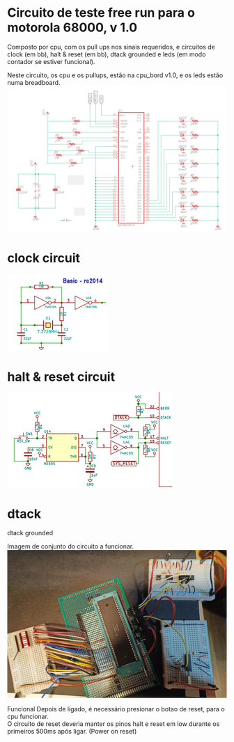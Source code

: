 # Circuito de teste free run para o motorola 68000, v 1.0
Composto por cpu, com os pull ups nos sinais requeridos, e circuitos de clock (em bb), halt & reset (em bb), dtack grounded e leds (em modo contador se estiver funcional).  

Neste circuito, os cpu e os pullups, estão na cpu_bord v1.0, e os leds estão numa breadboard.  
![alt text](https://github.com/inaciose/68000x/blob/main/explorations/freerun/freerun1/freerun_circuit1.jpg?raw=true)

# clock circuit
![alt text](https://github.com/inaciose/68000x/blob/main/explorations/clock/basic-2pin-crystal/basic-rc2014-clock1.jpg?raw=true)

# halt & reset circuit
![alt text](https://github.com/inaciose/68000x/blob/main/explorations/reset/jtsiomb-m68kcomputer/jtsiomb-m68kcomputer-reset1.jpg?raw=true)

# dtack
dtack grounded

Imagem de conjunto do circuito a funcionar.  
![alt text](https://github.com/inaciose/68000x/blob/main/explorations/freerun/freerun1/68kcpu_freerun_test_bb_signals1.jpeg?raw=true)

Funcional Depois de ligado, é necessário presionar o botao de reset, para o cpu funcionar.  
O circuito de reset deveria manter os pinos halt e reset em low durante os primeiros 500ms após ligar. (Power on reset)  

